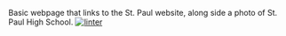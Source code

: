 Basic webpage that links to the St. Paul website, along side a photo of St. Paul High School.
 [![linter](https://github.com/DavidP-H/Unit2-03/workflows/linter/badge.svg)](https://github.com/marketplace/actions/super-linter)         
 
